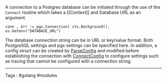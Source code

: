 A connection to a Postgres database can be initiated through the use of the `Connect` routine which takes a [[Context]] and Database URL as an argument. 

`conn , err := pgx.Connection( ctx.Background(), os.Getenv("DATABASE_URL")`

The database connection string can be in URL or key/value format. Both PostgreSQL settings and pgx settings can be specified here. In addition, a config struct can be created by [ParseConfig](https://pkg.go.dev/github.com/jackc/pgx/v5#ParseConfig) and modified before establishing the connection with [ConnectConfig](https://pkg.go.dev/github.com/jackc/pgx/v5#ConnectConfig) to configure settings such as tracing that cannot be configured with a connection string.

___
Tags : #golang #modules